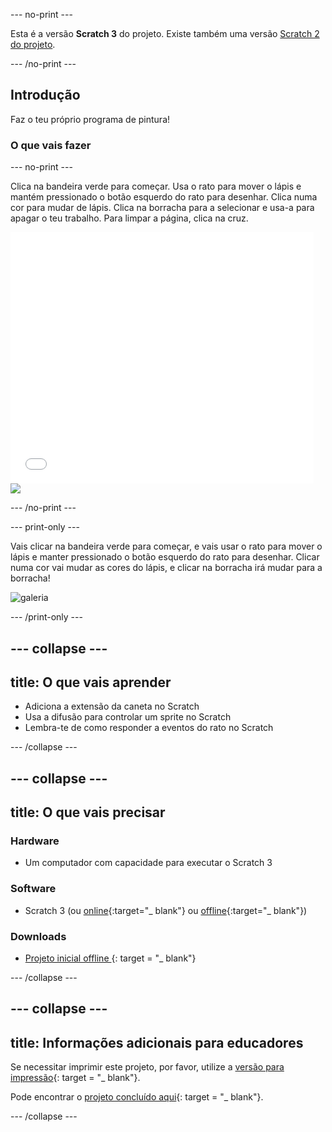 \--- no-print \---

Esta é a versão **Scratch 3** do projeto. Existe também uma versão [Scratch 2 do projeto](https://projects.raspberrypi.org/en/projects/paint-box-scratch2).

\--- /no-print \---

## Introdução

Faz o teu próprio programa de pintura!

### O que vais fazer

\--- no-print \---

Clica na bandeira verde para começar. Usa o rato para mover o lápis e mantém pressionado o botão esquerdo do rato para desenhar. Clica numa cor para mudar de lápis. Clica na borracha para a selecionar e usa-a para apagar o teu trabalho. Para limpar a página, clica na cruz.

<div class="scratch-preview">
  <iframe allowtransparency="true" width="485" height="402" src="//scratch.mit.edu/projects/embed/267243161/?autostart=false" frameborder="0" scrolling="no"></iframe>
  <img src="images/showcase.png">
</div>

\--- /no-print \---

\--- print-only \---

Vais clicar na bandeira verde para começar, e vais usar o rato para mover o lápis e manter pressionado o botão esquerdo do rato para desenhar. Clicar numa cor vai mudar as cores do lápis, e clicar na borracha irá mudar para a borracha!

![galeria](images/showcase.png)

\--- /print-only \---

## \--- collapse \---

## title: O que vais aprender

+ Adiciona a extensão da caneta no Scratch
+ Usa a difusão para controlar um sprite no Scratch
+ Lembra-te de como responder a eventos do rato no Scratch

\--- /collapse \---

## \--- collapse \---

## title: O que vais precisar

### Hardware

+ Um computador com capacidade para executar o Scratch 3

### Software

+ Scratch 3 (ou [online](http://rpf.io/scratchon){:target="_ blank"} ou [offline](http://rpf.io/scratchoff){:target="_ blank"})

### Downloads

+ [ Projeto inicial offline ](http://rpf.io/p/en/paint-box-go) {: target = "_ blank"}

\--- /collapse \---

## \--- collapse \---

## title: Informações adicionais para educadores

Se necessitar imprimir este projeto, por favor, utilize a [versão para impressão](https://projects.raspberrypi.org/en/projects/paint-box/print){: target = "_ blank"}.

Pode encontrar o [projeto concluído aqui](http://rpf.io/p/en/paint-box-get){: target = "_ blank"}.

\--- /collapse \---